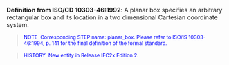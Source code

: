 ﻿**Definition from ISO/CD 10303-46:1992**: A planar box specifies an arbitrary rectangular box and its location in a two dimensional Cartesian coordinate system.

> <font color="#0000ff"><small>
NOTE&nbsp; Corresponding STEP name: planar_box. Please refer to
ISO/IS
10303-46:1994, p. 141 for the final definition of the formal standard.</small>
  </font>

> <small> <font color="#0000ff">HISTORY&nbsp;
New entity in Release IFC2x Edition 2.</font> </small>
